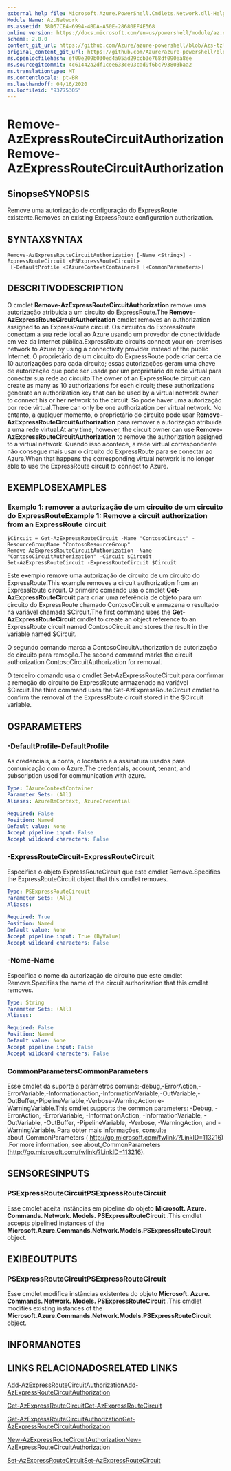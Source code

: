 ```yaml
---
external help file: Microsoft.Azure.PowerShell.Cmdlets.Network.dll-Help.xml
Module Name: Az.Network
ms.assetid: 38D57CE4-6994-4BDA-A50E-28680EF4E568
online version: https://docs.microsoft.com/en-us/powershell/module/az.network/remove-azexpressroutecircuitauthorization
schema: 2.0.0
content_git_url: https://github.com/Azure/azure-powershell/blob/Azs-tzl/src/Network/Network/help/Remove-AzExpressRouteCircuitAuthorization.md
original_content_git_url: https://github.com/Azure/azure-powershell/blob/Azs-tzl/src/Network/Network/help/Remove-AzExpressRouteCircuitAuthorization.md
ms.openlocfilehash: ef00e209b030ed4a05ad29ccb3e768df090ea8ee
ms.sourcegitcommit: 4c61442a2df1cee633ce93cad9f6bc793803baa2
ms.translationtype: MT
ms.contentlocale: pt-BR
ms.lasthandoff: 04/16/2020
ms.locfileid: "93775305"
---
```

# <span data-ttu-id="e9894-101">Remove-AzExpressRouteCircuitAuthorization</span><span class="sxs-lookup"><span data-stu-id="e9894-101">Remove-AzExpressRouteCircuitAuthorization</span></span>

## <span data-ttu-id="e9894-102">Sinopse</span><span class="sxs-lookup"><span data-stu-id="e9894-102">SYNOPSIS</span></span>
<span data-ttu-id="e9894-103">Remove uma autorização de configuração do ExpressRoute existente.</span><span class="sxs-lookup"><span data-stu-id="e9894-103">Removes an existing ExpressRoute configuration authorization.</span></span>

## <span data-ttu-id="e9894-104">SYNTAX</span><span class="sxs-lookup"><span data-stu-id="e9894-104">SYNTAX</span></span>

```
Remove-AzExpressRouteCircuitAuthorization [-Name <String>] -ExpressRouteCircuit <PSExpressRouteCircuit>
 [-DefaultProfile <IAzureContextContainer>] [<CommonParameters>]
```

## <span data-ttu-id="e9894-105">DESCRITIVO</span><span class="sxs-lookup"><span data-stu-id="e9894-105">DESCRIPTION</span></span>
<span data-ttu-id="e9894-106">O cmdlet **Remove-AzExpressRouteCircuitAuthorization** remove uma autorização atribuída a um circuito do ExpressRoute.</span><span class="sxs-lookup"><span data-stu-id="e9894-106">The **Remove-AzExpressRouteCircuitAuthorization** cmdlet removes an authorization assigned to an ExpressRoute circuit.</span></span> <span data-ttu-id="e9894-107">Os circuitos do ExpressRoute conectam a sua rede local ao Azure usando um provedor de conectividade em vez da Internet pública.</span><span class="sxs-lookup"><span data-stu-id="e9894-107">ExpressRoute circuits connect your on-premises network to Azure by using a connectivity provider instead of the public Internet.</span></span> <span data-ttu-id="e9894-108">O proprietário de um circuito do ExpressRoute pode criar cerca de 10 autorizações para cada circuito; essas autorizações geram uma chave de autorização que pode ser usada por um proprietário de rede virtual para conectar sua rede ao circuito.</span><span class="sxs-lookup"><span data-stu-id="e9894-108">The owner of an ExpressRoute circuit can create as many as 10 authorizations for each circuit; these authorizations generate an authorization key that can be used by a virtual network owner to connect his or her network to the circuit.</span></span> <span data-ttu-id="e9894-109">Só pode haver uma autorização por rede virtual.</span><span class="sxs-lookup"><span data-stu-id="e9894-109">There can only be one authorization per virtual network.</span></span> <span data-ttu-id="e9894-110">No entanto, a qualquer momento, o proprietário do circuito pode usar **Remove-AzExpressRouteCircuitAuthorization** para remover a autorização atribuída a uma rede virtual.</span><span class="sxs-lookup"><span data-stu-id="e9894-110">At any time, however, the circuit owner can use **Remove-AzExpressRouteCircuitAuthorization** to remove the authorization assigned to a virtual network.</span></span> <span data-ttu-id="e9894-111">Quando isso acontece, a rede virtual correspondente não consegue mais usar o circuito do ExpressRoute para se conectar ao Azure.</span><span class="sxs-lookup"><span data-stu-id="e9894-111">When that happens the corresponding virtual network is no longer able to use the ExpressRoute circuit to connect to Azure.</span></span>

## <span data-ttu-id="e9894-112">EXEMPLOS</span><span class="sxs-lookup"><span data-stu-id="e9894-112">EXAMPLES</span></span>

### <span data-ttu-id="e9894-113">Exemplo 1: remover a autorização de um circuito de um circuito do ExpressRoute</span><span class="sxs-lookup"><span data-stu-id="e9894-113">Example 1: Remove a circuit authorization from an ExpressRoute circuit</span></span>
```
$Circuit = Get-AzExpressRouteCircuit -Name "ContosoCircuit" -ResourceGroupName "ContosoResourceGroup"
Remove-AzExpressRouteCircuitAuthorization -Name "ContosoCircuitAuthorization" -Circuit $Circuit
Set-AzExpressRouteCircuit -ExpressRouteCircuit $Circuit
```

<span data-ttu-id="e9894-114">Este exemplo remove uma autorização de circuito de um circuito do ExpressRoute.</span><span class="sxs-lookup"><span data-stu-id="e9894-114">This example removes a circuit authorization from an ExpressRoute circuit.</span></span> <span data-ttu-id="e9894-115">O primeiro comando usa o cmdlet **Get-AzExpressRouteCircuit** para criar uma referência de objeto para um circuito do ExpressRoute chamado ContosoCircuit e armazena o resultado na variável chamada $Circuit.</span><span class="sxs-lookup"><span data-stu-id="e9894-115">The first command uses the **Get-AzExpressRouteCircuit** cmdlet to create an object reference to an ExpressRoute circuit named ContosoCircuit and stores the result in the variable named $Circuit.</span></span>

<span data-ttu-id="e9894-116">O segundo comando marca a ContosoCircuitAuthorization de autorização de circuito para remoção.</span><span class="sxs-lookup"><span data-stu-id="e9894-116">The second command marks the circuit authorization ContosoCircuitAuthorization for removal.</span></span>

<span data-ttu-id="e9894-117">O terceiro comando usa o cmdlet Set-AzExpressRouteCircuit para confirmar a remoção do circuito do ExpressRoute armazenado na variável $Circuit.</span><span class="sxs-lookup"><span data-stu-id="e9894-117">The third command uses the Set-AzExpressRouteCircuit cmdlet to confirm the removal of the ExpressRoute circuit stored in the $Circuit variable.</span></span>

## <span data-ttu-id="e9894-118">OS</span><span class="sxs-lookup"><span data-stu-id="e9894-118">PARAMETERS</span></span>

### <span data-ttu-id="e9894-119">-DefaultProfile</span><span class="sxs-lookup"><span data-stu-id="e9894-119">-DefaultProfile</span></span>
<span data-ttu-id="e9894-120">As credenciais, a conta, o locatário e a assinatura usados para comunicação com o Azure.</span><span class="sxs-lookup"><span data-stu-id="e9894-120">The credentials, account, tenant, and subscription used for communication with azure.</span></span>

```yaml
Type: IAzureContextContainer
Parameter Sets: (All)
Aliases: AzureRmContext, AzureCredential

Required: False
Position: Named
Default value: None
Accept pipeline input: False
Accept wildcard characters: False
```

### <span data-ttu-id="e9894-121">-ExpressRouteCircuit</span><span class="sxs-lookup"><span data-stu-id="e9894-121">-ExpressRouteCircuit</span></span>
<span data-ttu-id="e9894-122">Especifica o objeto ExpressRouteCircuit que este cmdlet Remove.</span><span class="sxs-lookup"><span data-stu-id="e9894-122">Specifies the ExpressRouteCircuit object that this cmdlet removes.</span></span>

```yaml
Type: PSExpressRouteCircuit
Parameter Sets: (All)
Aliases: 

Required: True
Position: Named
Default value: None
Accept pipeline input: True (ByValue)
Accept wildcard characters: False
```

### <span data-ttu-id="e9894-123">-Nome</span><span class="sxs-lookup"><span data-stu-id="e9894-123">-Name</span></span>
<span data-ttu-id="e9894-124">Especifica o nome da autorização de circuito que este cmdlet Remove.</span><span class="sxs-lookup"><span data-stu-id="e9894-124">Specifies the name of the circuit authorization that this cmdlet removes.</span></span>

```yaml
Type: String
Parameter Sets: (All)
Aliases: 

Required: False
Position: Named
Default value: None
Accept pipeline input: False
Accept wildcard characters: False
```

### <span data-ttu-id="e9894-125">CommonParameters</span><span class="sxs-lookup"><span data-stu-id="e9894-125">CommonParameters</span></span>
<span data-ttu-id="e9894-126">Esse cmdlet dá suporte a parâmetros comuns:-debug,-ErrorAction,-ErrorVariable,-Informationaction,-InformationVariable,-OutVariable,-OutBuffer,-PipelineVariable,-Verbose-WarningAction e-WarningVariable.</span><span class="sxs-lookup"><span data-stu-id="e9894-126">This cmdlet supports the common parameters: -Debug, -ErrorAction, -ErrorVariable, -InformationAction, -InformationVariable, -OutVariable, -OutBuffer, -PipelineVariable, -Verbose, -WarningAction, and -WarningVariable.</span></span> <span data-ttu-id="e9894-127">Para obter mais informações, consulte about_CommonParameters ( http://go.microsoft.com/fwlink/?LinkID=113216) .</span><span class="sxs-lookup"><span data-stu-id="e9894-127">For more information, see about_CommonParameters (http://go.microsoft.com/fwlink/?LinkID=113216).</span></span>

## <span data-ttu-id="e9894-128">SENSORES</span><span class="sxs-lookup"><span data-stu-id="e9894-128">INPUTS</span></span>

### <span data-ttu-id="e9894-129">PSExpressRouteCircuit</span><span class="sxs-lookup"><span data-stu-id="e9894-129">PSExpressRouteCircuit</span></span>
<span data-ttu-id="e9894-130">Esse cmdlet aceita instâncias em pipeline do objeto **Microsoft. Azure. Commands. Network. Models. PSExpressRouteCircuit** .</span><span class="sxs-lookup"><span data-stu-id="e9894-130">This cmdlet accepts pipelined instances of the **Microsoft.Azure.Commands.Network.Models.PSExpressRouteCircuit** object.</span></span>

## <span data-ttu-id="e9894-131">EXIBE</span><span class="sxs-lookup"><span data-stu-id="e9894-131">OUTPUTS</span></span>

### <span data-ttu-id="e9894-132">PSExpressRouteCircuit</span><span class="sxs-lookup"><span data-stu-id="e9894-132">PSExpressRouteCircuit</span></span>
<span data-ttu-id="e9894-133">Esse cmdlet modifica instâncias existentes do objeto **Microsoft. Azure. Commands. Network. Models. PSExpressRouteCircuit** .</span><span class="sxs-lookup"><span data-stu-id="e9894-133">This cmdlet modifies existing instances of the **Microsoft.Azure.Commands.Network.Models.PSExpressRouteCircuit** object.</span></span>

## <span data-ttu-id="e9894-134">INFORMA</span><span class="sxs-lookup"><span data-stu-id="e9894-134">NOTES</span></span>

## <span data-ttu-id="e9894-135">LINKS RELACIONADOS</span><span class="sxs-lookup"><span data-stu-id="e9894-135">RELATED LINKS</span></span>

[<span data-ttu-id="e9894-136">Add-AzExpressRouteCircuitAuthorization</span><span class="sxs-lookup"><span data-stu-id="e9894-136">Add-AzExpressRouteCircuitAuthorization</span></span>](./Add-AzExpressRouteCircuitAuthorization.md)

[<span data-ttu-id="e9894-137">Get-AzExpressRouteCircuit</span><span class="sxs-lookup"><span data-stu-id="e9894-137">Get-AzExpressRouteCircuit</span></span>](./Get-AzExpressRouteCircuit.md)

[<span data-ttu-id="e9894-138">Get-AzExpressRouteCircuitAuthorization</span><span class="sxs-lookup"><span data-stu-id="e9894-138">Get-AzExpressRouteCircuitAuthorization</span></span>](./Get-AzExpressRouteCircuitAuthorization.md)

[<span data-ttu-id="e9894-139">New-AzExpressRouteCircuitAuthorization</span><span class="sxs-lookup"><span data-stu-id="e9894-139">New-AzExpressRouteCircuitAuthorization</span></span>](./New-AzExpressRouteCircuitAuthorization.md)

[<span data-ttu-id="e9894-140">Set-AzExpressRouteCircuit</span><span class="sxs-lookup"><span data-stu-id="e9894-140">Set-AzExpressRouteCircuit</span></span>](./Set-AzExpressRouteCircuit.md)
